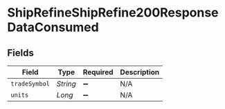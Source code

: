 # ShipRefineShipRefine200ResponseDataConsumed


## Fields

| Field              | Type               | Required           | Description        |
| ------------------ | ------------------ | ------------------ | ------------------ |
| `tradeSymbol`      | *String*           | :heavy_minus_sign: | N/A                |
| `units`            | *Long*             | :heavy_minus_sign: | N/A                |